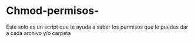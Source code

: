 # Chmod-permisos-
Este solo es un script que te ayuda a saber los permisos que le puedes dar a cada archivo y/o carpeta
